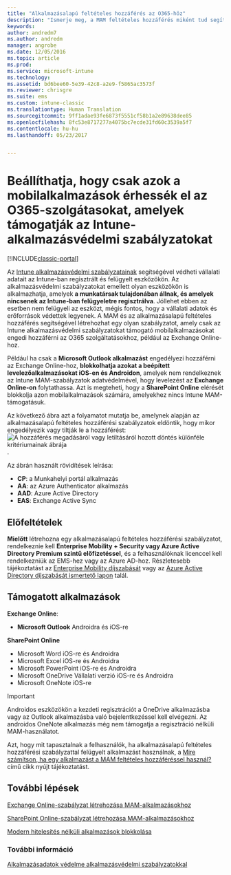 ```yaml
---
title: "Alkalmazásalapú feltételes hozzáférés az O365-höz"
description: "Ismerje meg, a MAM feltételes hozzáférés miként tud segíteni abban, hogy mely alkalmazások férhessenek hozzá az O365 szolgátasaihoz."
keywords: 
author: andredm7
ms.author: andredm
manager: angrobe
ms.date: 12/05/2016
ms.topic: article
ms.prod: 
ms.service: microsoft-intune
ms.technology: 
ms.assetid: bd6bee60-5e39-42c8-a2e9-f5865ac3573f
ms.reviewer: chrisgre
ms.suite: ems
ms.custom: intune-classic
ms.translationtype: Human Translation
ms.sourcegitcommit: 9ff1adae93fe6873f5551cf58b1a2e89638dee85
ms.openlocfilehash: 8fc53e8717277a4075bc7ecde31fd60c3539a5f7
ms.contentlocale: hu-hu
ms.lasthandoff: 05/23/2017


---
```


# <a name="allow-only-mobile-apps-that-support-intune-app-protection-policies-to-access-office-365-services"></a>Beállíthatja, hogy csak azok a mobilalkalmazások érhessék el az O365-szolgátasokat, amelyek támogatják az Intune-alkalmazásvédelmi szabályzatokat

[!INCLUDE[classic-portal](../includes/classic-portal.md)]

Az [Intune alkalmazásvédelmi szabályzatainak](protect-apps-and-data-with-microsoft-intune.md) segítségével védheti vállalati adatait az Intune-ban regisztrált és felügyelt eszközökön. Az alkalmazásvédelmi szabályzatokat emellett olyan eszközökön is alkalmazhatja, amelyek **a munkatársak tulajdonában állnak, és amelyek nincsenek az Intune-ban felügyeletre regisztrálva**.  Jóllehet ebben az esetben nem felügyeli az eszközt, mégis fontos, hogy a vállalati adatok és erőforrások védettek legyenek. A MAM és az alkalmazásalapú feltételes hozzáférés segítségével létrehozhat egy olyan szabályzatot, amely csak az Intune alkalmazásvédelmi szabályzatokat támogató mobilalkalmazásokat engedi hozzáférni az O365 szolgáltatásokhoz, például az Exchange Online-hoz.

Például ha csak a **Microsoft Outlook alkalmazást** engedélyezi hozzáférni az Exchange Online-hoz, **blokkolhatja azokat a beépített levelezőalkalmazásokat iOS-en és Androidon**, amelyek nem rendelkeznek az Intune MAM-szabályzatok adatvédelmével, hogy levelezést az **Exchange Online-on** folytathassa. Azt is megteheti, hogy a **SharePoint Online** elérését blokkolja azon mobilalkalmazások számára, amelyekhez nincs Intune MAM-támogatásuk.

Az következő ábra azt a folyamatot mutatja be, amelynek alapján az alkalmazásalapú feltételes hozzáférési szabályzatok eldöntik, hogy mikor engedélyezik vagy tiltják le a hozzáférést: ![A hozzáférés megadásáról vagy letiltásáról hozott döntés különféle kritériumainak ábrája ](../media/mam-ca-decision-flow_simple.png).

Az ábrán használt rövidítések leírása:
* **CP**: a Munkahelyi portál alkalmazás
* **AA**: az Azure Authenticator alkalmazás
* **AAD**: Azure Active Directory
* **EAS**: Exchange Active Sync

## <a name="prerequisites"></a>Előfeltételek
**Mielőtt** létrehozna egy alkalmazásalapú feltételes hozzáférési szabályzatot, rendelkeznie kell **Enterprise Mobility + Security vagy Azure Active Directory Premium szintű előfizetéssel**, és a felhasználóknak licenccel kell rendelkezniük az EMS-hez vagy az Azure AD-hoz. Részletesebb tájékoztatást az [Enterprise Mobility díjszabását](https://www.microsoft.com/cloud-platform/enterprise-mobility-pricing) vagy az [Azure Active Directory díjszabását ismertető lapon](https://azure.microsoft.com/pricing/details/active-directory/) talál.


## <a name="supported-apps"></a>Támogatott alkalmazások
**Exchange Online**:
* **Microsoft Outlook** Androidra és iOS-re

**SharePoint Online**
* Microsoft Word iOS-re és Androidra
* Microsoft Excel iOS-re és Androidra
* Microsoft PowerPoint iOS-re és Androidra
* Microsoft OneDrive Vállalati verzió iOS-re és Androidra
* Microsoft OneNote iOS-re

>[!IMPORTANT]
>Androidos eszközökön a kezdeti regisztrációt a OneDrive alkalmazásba vagy az Outlook alkalmazásba való bejelentkezéssel kell elvégezni. Az androidos OneNote alkalmazás még nem támogatja a regisztráció nélküli MAM-használatot.

Azt, hogy mit tapasztalnak a felhasználók, ha alkalmazásalapú feltételes hozzáférési szabályzattal felügyelt alkalmazást használnak, a [Mire számítson, ha egy alkalmazást a MAM feltételes hozzáféréssel használ?](use-apps-with-mam-ca.md) című cikk nyújt tájékoztatást.


## <a name="next-steps"></a>További lépések
[Exchange Online-szabályzat létrehozása MAM-alkalmazásokhoz](mam-ca-for-exchange-online.md)

[SharePoint Online-szabályzat létrehozása MAM-alkalmazásokhoz](mam-ca-for-sharepoint-online.md)

[Modern hitelesítés nélküli alkalmazások blokkolása](block-apps-with-no-modern-authentication.md)

### <a name="see-also"></a>További információ

[Alkalmazásadatok védelme alkalmazásvédelmi szabályzatokkal](protect-app-data-using-mobile-app-management-policies-with-microsoft-intune.md)

